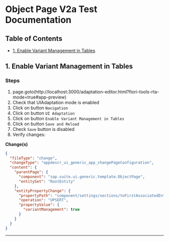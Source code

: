 # Object Page V2a Test Documentation

## Table of Contents

- [1. Enable Variant Management in Tables](#1-enable-variant-management-in-tables)

<a id="1-enable-variant-management-in-tables"></a>
## 1. Enable Variant Management in Tables

### Steps

1. page.goto(http://localhost:3000/adaptation-editor.html?fiori-tools-rta-mode=true#app-preview)
2. Check that UIAdaptation mode is enabled
3. Click on button `Navigation`
4. Click on button `UI Adaptation`
5. Click on button `Enable Variant Management in Tables`
6. Click on button `Save and Reload`
7. Check `Save` button is disabled
8. Verify changes:

**Change(s)**

```json
{
  "fileType": "change",
  "changeType": "appdescr_ui_generic_app_changePageConfiguration",
  "content": {
    "parentPage": {
      "component": "sap.suite.ui.generic.template.ObjectPage",
      "entitySet": "RootEntity"
    },
    "entityPropertyChange": {
      "propertyPath": "component/settings/sections/toFirstAssociatedEntity::com.sap.vocabularies.UI.v1.LineItem::tableSection/tableSettings",
      "operation": "UPSERT",
      "propertyValue": {
        "variantManagement": true
      }
    }
  }
}
```



---

